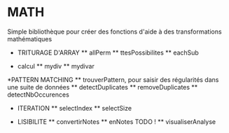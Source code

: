 MATH
===

Simple bibliothèque pour créer des fonctions d'aide à des transformations mathématiques


* TRITURAGE D'ARRAY
** allPerm
** ttesPossibilites
** eachSub

* calcul
** mydiv
** mydivar

*PATTERN MATCHING
** trouverPattern, pour saisir des régularités dans une suite de données
** detectDuplicates
** removeDuplicates
** detectNbOccurences

* ITERATION
** selectIndex
** selectSize

* LISIBILITE
** convertirNotes
** enNotes TODO !
** visualiserAnalyse